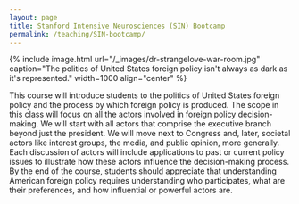 ```yaml
---
layout: page
title: Stanford Intensive Neurosciences (SIN) Bootcamp
permalink: /teaching/SIN-bootcamp/
---
```


{% include image.html url="/_images/dr-strangelove-war-room.jpg" caption="The politics of United States foreign policy isn't always as dark as it's represented." width=1000 align="center" %}

This course will introduce students to the politics of United States foreign policy and the process by which foreign policy is produced. The scope in this class will focus on all the actors involved in foreign policy decision-making. We will start with all actors that comprise the executive branch beyond just the president. We will move next to Congress and, later, societal actors like interest groups, the media, and public opinion, more generally. Each discussion of actors will include applications to past or current policy issues to illustrate how these actors influence the decision-making process. By the end of the course, students should appreciate that understanding American foreign policy requires understanding who participates, what are their preferences, and how influential or powerful actors are.

<!-- 
## Announcements

Oct. 10: We're having a schedule update for weeks 10, 11, and 12. Here's the new reading schedule.

- **Week 10, 10/17-10/21: Decision-making Theory and Foreign Policy (RS chp. 9)**
- **Week 11, 10/24-10/28: The Public and Its Beliefs (RS chp. 11)**
- **Week 12, 10/31-11/04: Political Participation and Group Politics (RS chp. 12)**

## Course Material 

1. [Syllabus](https://www.dropbox.com/s/ov9ghdpxqaz9lsn/posc3630-fall2016-syllabus.pdf?dl=0) (see schedule update above)
2. [Taking Good Notes](http://svmiller.com/blog/2014/09/taking-good-notes/)
3. [Dos and Dont's of Writing for Students](http://svmiller.com/blog/2015/06/dos-and-donts-of-writing-for-students/)
4. [Assorted Tips for Students on Writing Research Papers](http://svmiller.com/blog/2015/12/assorted-tips-students-research-papers/)
5. [Exam Grading Policy](https://www.dropbox.com/s/apihjs7di81aqcv/svm-exam-grading-policy.pdf?dl=0)
6. [Kertzer (2013)](https://www.dropbox.com/s/452gjp55vub696m/svm-notes-kertzer2013msi.pdf?dl=0) (Article Summary Example)
7. [Fun with Attendance and Grades (i.e. Students Should Attend Class)](http://svmiller.com/blog/2016/05/fun-with-attendance-grades/)
8. [The Educational Power of Discomfort](http://svmiller.com/blog/2016/05/educational-power-discomfort/)
9. [Everybody Writes: A Web Content Approach for Students](http://svmiller.com/blog/2016/05/everybody-writes-academic/)
10. [Put Your Laptops Away, Kids (Vol. 2)](http://svmiller.com/blog/2016/05/put-your-laptops-away-2/)
11. [Reading a Regression Table: A Guide for Students](http://svmiller.com/blog/2014/08/reading-a-regression-table-a-guide-for-students/)
12. [Introduction/Welcome](https://www.dropbox.com/s/iyt9gekssux0q7q/posc3630-lecture-syllabus-day.pdf?dl=0)
13. [The Politics of U.S. Foreign Policy](https://www.dropbox.com/s/ore082xvo1c7jmv/posc3630-lecture-chp1.pdf?dl=0)
14. [Historical Context and Future of U.S. Global Power](https://www.dropbox.com/s/shjfatfros5id3q/posc3630-lecture-historical-context-future-usfp.pdf?dl=0)
15. [Paradox of Presidential Power](https://www.dropbox.com/s/f5lgciyv73opouz/posc3630-lecture-paradox-presidential-power.pdf?dl=0)
16. [Presidential Power and Leadership Over Time](https://www.dropbox.com/s/t4t43ijs42p97n9/posc3630-lecture-presidential-power-over-time.pdf?dl=0)
17. [The Bureaucracy: The NSC System](https://www.dropbox.com/s/hb38gomh4lqe10o/posc3630-lecture-bureaucracy-nsc.pdf?dl=0)
18. [Presidential Management Styles and the NSC](https://www.dropbox.com/s/9iuysp9sacmhl41/posc3630-lecture-presidential-styles-nsc.pdf?dl=0)
19. [Bureaucracy and the Decline of the State Department](https://www.dropbox.com/s/vw3v140622cee4i/posc3630-lecture-state-bureaucracy.pdf?dl=0)
20. [More State Department Topics: Affiliates, Culture, and the Secretary](https://www.dropbox.com/s/g29eq528y49f891/posc3630-lecture-state-other-topics.pdf?dl=0)
21. [The Military Establishment](https://www.dropbox.com/s/c7vju75szd7r7xd/posc3630-lecture-military-establishment.pdf?dl=0)
22. [The Post-Goldwater-Nichols Military](https://www.dropbox.com/s/56t1ivmpjlp0hv0/posc3630-lecture-post-g-n-military.pdf?dl=0)
23. [The Intelligence Community](https://www.dropbox.com/s/5kus5hcv0nl3kfj/posc3630-lecture-intelligence-community.pdf?dl=0)
24. [The Central Intelligence Agency](https://www.dropbox.com/s/i8u94ync5jyall9/posc3630-lecture-cia.pdf?dl=0)
25. [Midterm Review](https://www.dropbox.com/s/dh0iiqxks58cvhg/posc3630-lecture-midterm-review.pdf?dl=0)
26. [Congress and Inter-branch Politics](https://www.dropbox.com/s/st7q30lofreavlu/posc3630-lecture-congress-1.pdf?dl=0)
27. [Congressional Behavior in Foreign Policy](https://www.dropbox.com/s/p2mcohei44u338b/posc3630-lecture-congress-2.pdf?dl=0)
28. [Models of Foreign Policy Decision-Making](https://www.dropbox.com/s/kue3jimatsmmnsu/posc3630-lecture-fpdm-1.pdf?dl=0)
29. [Public Opinion: Its Foundation and Effects](https://www.dropbox.com/s/ku6feaon9wj42dr/posc3630-lecture-public-opinion-1.pdf?dl=0)
30. [Ideology, Culture, and Foreign Policy Orientations](https://www.dropbox.com/s/u55tahne8hj07hg/posc3630-lecture-public-opinion-2.pdf?dl=0)
31. [Political Participation and Group Politics](https://www.dropbox.com/s/ntwtqdpz5w40kl8/posc3630-lecture-group-politics-1.pdf?dl=0)
32. [Group Politics, Post-Vietnam](https://www.dropbox.com/s/wris9vy0dm8alno/posc3630-lecture-group-politics-2.pdf?dl=0)
33. [U.S. Foreign Economic Policy: An Introduction and History](https://www.dropbox.com/s/l165tqbmjcxk9jc/posc3630-lecture-foreign-economics-1.pdf?dl=0)
34. [U.S. Foreign Economic Policy: Coordination Efforts and Challenges](https://www.dropbox.com/s/ka8wuw2njzqyj8y/posc3630-lecture-foreign-economics-2.pdf?dl=0)
35. [The Media and 'Mediated Reality'](https://www.dropbox.com/s/r2dbsowojyqgb5t/posc3630-lecture-media-1.pdf?dl=0)
36. [The Politics of the Media, the Media of Politics](https://www.dropbox.com/s/bbafb4kl7pd94tj/posc3630-lecture-media-2.pdf?dl=0)
37. [Patterns, Change, and the Future of Policy-making](https://www.dropbox.com/s/kb47h1rz5cfhhre/posc3630-lecture-patterns-change-future.pdf?dl=0)
38. [Final Review](https://www.dropbox.com/s/hrjkoxicq5qmsy6/posc3630-lecture-final-review.pdf?dl=0)

-->